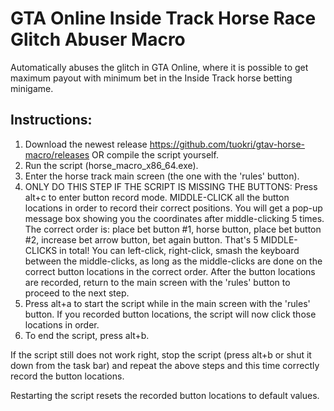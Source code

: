 # GTA Online Inside Track Horse Race Glitch Abuser Macro

Automatically abuses the glitch in GTA Online, where it is possible to get maximum payout with minimum bet in the Inside Track horse betting minigame.


## Instructions:
1. Download the newest release https://github.com/tuokri/gtav-horse-macro/releases OR compile the script yourself.
2. Run the script (horse_macro_x86_64.exe).
3. Enter the horse track main screen (the one with the 'rules' button).
4. ONLY DO THIS STEP IF THE SCRIPT IS MISSING THE BUTTONS: Press alt+c to enter button record mode. MIDDLE-CLICK all the button locations in order to record their correct positions. You will get a pop-up message box showing you the coordinates after middle-clicking 5 times. The correct order is: place bet button #1, horse button, place bet button #2, increase bet arrow button, bet again button. That's 5 MIDDLE-CLICKS in total! You can left-click, right-click, smash the keyboard between the middle-clicks, as long as the middle-clicks are done on the correct button locations in the correct order. After the button locations are recorded, return to the main screen with the 'rules' button to proceed to the next step.
5. Press alt+a to start the script while in the main screen with the 'rules' button. If you recorded button locations, the script will now click those locations in order.
6. To end the script, press alt+b.


If the script still does not work right, stop the script (press alt+b or shut it down from the task bar) and repeat the above steps and this time correctly record the button locations.

Restarting the script resets the recorded button locations to default values.
